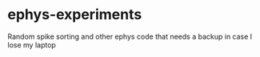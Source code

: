 # ephys-experiments
Random spike sorting and other ephys code that needs a backup in case I lose my laptop
